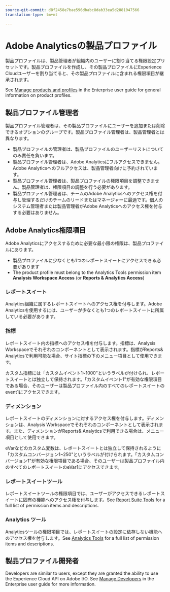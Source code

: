 ```yaml
---
source-git-commit: d8f2458e7bae596dbabc8dab33ea5d2881047566
translation-type: tm+mt

---
```

# Adobe Analyticsの製品プロファイル

製品プロファイルは、製品管理者が組織内のユーザーに割り当てる権限設定プリセットです。製品プロファイルを作成し、その製品プロファイルにExperience Cloudユーザーを割り当てると、その製品プロファイルに含まれる権限項目が継承されます。

See [Manage products and profiles](https://helpx.adobe.com/enterprise/using/manage-products-and-profiles.html) in the Enterprise user guide for general information on product profiles.

## 製品プロファイル管理者

製品プロファイル管理者は、その製品プロファイルにユーザーを追加または削除できるオプションのグループです。製品プロファイル管理者は、製品管理者とは異なります。

* 製品プロファイルの管理者は、製品プロファイルのユーザーリストについてのみ責任を負います。
* 製品プロファイル管理者は、Adobe Analyticsにフルアクセスできません。Adobe Analyticsへのフルアクセスは、製品管理者向けに予約されています。
* 製品プロファイル管理者は、製品プロファイルの権限項目を調整できません。製品管理者は、権限項目の調整を行う必要があります。
* 製品プロファイル管理者は、チームのAdobe Analyticsへのアクセス権を付与し管理するだけのチームのリードまたはマネージャーに最適です。個人のシステム管理者または製品管理者がAdobe Analyticsへのアクセス権を付与する必要はありません。

## Adobe Analytics権限項目

Adobe Analyticsにアクセスするために必要な最小限の権限は、製品プロファイルにあります。

* 製品プロファイルに少なくとも1つのレポートスイートにアクセスできる必要があります
* The product profile must belong to the Analytics Tools permission item **Analysis Workspace Access** (or **Reports &amp; Analytics Access**)

### レポートスイート

Analytics組織に属するレポートスイートへのアクセス権を付与します。Adobe Analyticsを使用するには、ユーザーが少なくとも1つのレポートスイートに所属している必要があります。

### 指標

レポートスイート内の指標へのアクセス権を付与します。指標は、Analysis Workspaceでそれぞれのコンポーネントとして表示されます。指標がReports&amp; Analyticsで利用可能な場合、サイト指標の下のメニュー項目として使用できます。

カスタム指標には「カスタムイベント1~1000"というラベルが付けられ、レポートスイートとは独立して保持されます。「カスタムイベント1"が有効な権限項目である場合、そのユーザーは製品プロファイル内のすべてのレポートスイートのevent1にアクセスできます。

### ディメンション

レポートスイートのディメンションに対するアクセス権を付与します。ディメンションは、Analysis Workspaceでそれぞれのコンポーネントとして表示されます。また、ディメンションがReports&amp; Analyticsで利用できる場合は、メニュー項目として使用できます。

eVarなどのカスタム変数は、レポートスイートとは独立して保持されるように「カスタムコンバージョン1~250"というラベルが付けられます。「カスタムコンバージョン1"が有効な権限項目である場合、そのユーザーは製品プロファイル内のすべてのレポートスイートのeVar1にアクセスできます。

### レポートスイートツール

レポートスイートツールの権限項目では、ユーザーがアクセスできるレポートスイートに固有の機能へのアクセス権を付与します。See [Report Suite Tools](report-suite-tools.md) for a full list of permission items and descriptions.

### Analytics ツール

Analyticsツールの権限項目では、レポートスイートの設定に依存しない機能へのアクセス権を付与します。See [Analytics Tools](analytics-tools.md) for a full list of permission items and descriptions.

## 製品プロファイル開発者

Developers are similar to users, except they are granted the ability to use the Experience Cloud API on Adobe I/O. See [Manage Developers](https://helpx.adobe.com/enterprise/using/manage-developers.html) in the Enterprise user guide for more information.
